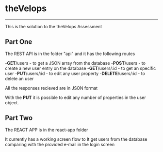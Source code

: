 # theVelops
-----
This is the solution to the theVelops Assessment

## Part One
The REST API is in the folder "api" and it has the following routes

-**GET**/users - to get a JSON array from the database
-**POST**/users - to create a new user entry on the database
-**GET**/users/:id - to get an specific user
-**PUT**/users/:id - to edit any user property
-**DELETE**/users/:id - to delete an user

All the responses recieved are in JSON format

With the **PUT** it is possible to edit any number of properties in the user object.

## Part Two
The REACT APP is in the react-app folder

It currently has a working screen flow to
It get users from the database comparing with the provided e-mail in the login screen
